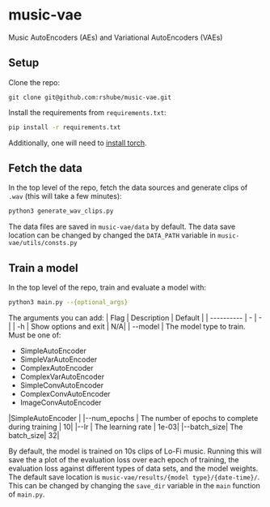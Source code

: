 # music-vae
Music AutoEncoders (AEs) and Variational AutoEncoders (VAEs)

## Setup
Clone the repo:
```
git clone git@github.com:rshube/music-vae.git
```
Install the requirements from `requirements.txt`:

```bash
pip install -r requirements.txt
```

Additionally, one will need to [install torch](https://pytorch.org/get-started/locally/).


## Fetch the data
In the top level of the repo, fetch the data sources and generate clips of `.wav` (this will take a few minutes):
```bash
python3 generate_wav_clips.py
```
The data files are saved in `music-vae/data` by default. The data save location can be changed by changed the `DATA_PATH` variable in `music-vae/utils/consts.py`


## Train a model
In the top level of the repo, train and evaluate a model with:
```bash
python3 main.py --{optional_args}
```
The arguments you can add: 
| Flag      | Description | Default |
| ---------- | - | - |
| -h      | Show options and exit       | N/A|
| --model   | The model type to train. Must be one of: <br /> <ul><li>SimpleAutoEncoder</li><li>SimpleVarAutoEncoder</li><li>ComplexAutoEncoder</li><li>ComplexVarAutoEncoder</li><li>SimpleConvAutoEncoder</li><li>ComplexConvAutoEncoder</li><li>ImageConvAutoEncoder</li></ul> |SimpleAutoEncoder |
|--num_epochs | The number of epochs to complete during training | 10|
|--lr | The learning rate | 1e-03|
|--batch_size| The batch_size| 32|

By default, the model is trained on 10s clips of Lo-Fi music. Running this will save the a plot of the evaluation loss over each epoch of training, the evaluation loss against different types of data sets, and the model weights. The default save location is `music-vae/results/{model type}/{date-time}/`. This can be changed by changing the `save_dir` variable in the `main` function of `main.py`.

